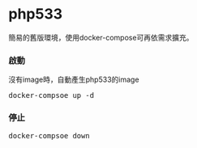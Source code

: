 # php533

簡易的舊版環境，使用docker-compose可再依需求擴充。

### 啟動

沒有image時，自動產生php533的image

<pre>
docker-compsoe up -d
</pre>


### 停止

<pre>
docker-compsoe down
</pre>
